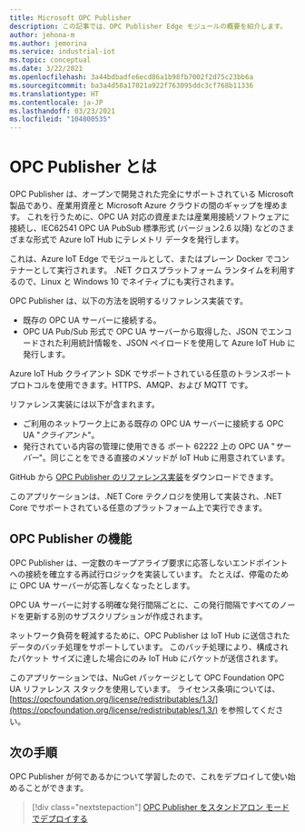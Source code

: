 ```yaml
---
title: Microsoft OPC Publisher
description: この記事では、OPC Publisher Edge モジュールの概要を紹介します。
author: jehona-m
ms.author: jemorina
ms.service: industrial-iot
ms.topic: conceptual
ms.date: 3/22/2021
ms.openlocfilehash: 3a44bdbadfe6ecd86a1b98fb7002f2d75c23bb6a
ms.sourcegitcommit: ba3a4d58a17021a922f763095ddc3cf768b11336
ms.translationtype: HT
ms.contentlocale: ja-JP
ms.lasthandoff: 03/23/2021
ms.locfileid: "104800535"
---
```

# <a name="what-is-the-opc-publisher"></a>OPC Publisher とは

OPC Publisher は、オープンで開発された完全にサポートされている Microsoft 製品であり、産業用資産と Microsoft Azure クラウドの間のギャップを埋めます。 これを行うために、OPC UA 対応の資産または産業用接続ソフトウェアに接続し、IEC62541 OPC UA PubSub 標準形式 (バージョン2.6 以降) などのさまざまな形式で Azure IoT Hub にテレメトリ データを発行します。

これは、Azure IoT Edge でモジュールとして、またはプレーン Docker でコンテナーとして実行されます。 .NET クロスプラットフォーム ランタイムを利用するので、Linux と Windows 10 でネイティブにも実行されます。

OPC Publisher は、以下の方法を説明するリファレンス実装です。

- 既存の OPC UA サーバーに接続する。
- OPC UA Pub/Sub 形式で OPC UA サーバーから取得した、JSON でエンコードされた利用統計情報を、JSON ペイロードを使用して Azure IoT Hub に発行します。

Azure IoT Hub クライアント SDK でサポートされている任意のトランスポート プロトコルを使用できます。HTTPS、AMQP、および MQTT です。

リファレンス実装には以下が含まれます。

- ご利用のネットワーク上にある既存の OPC UA サーバーに接続する OPC UA "*クライアント*"。
- 発行されている内容の管理に使用できる ポート 62222 上の OPC UA "*サーバー*"。同じことをできる直接のメソッドが IoT Hub に用意されています。

GitHub から [OPC Publisher のリファレンス実装](https://github.com/Azure/iot-edge-opc-publisher)をダウンロードできます。

このアプリケーションは、.NET Core テクノロジを使用して実装され、.NET Core でサポートされている任意のプラットフォーム上で実行できます。

## <a name="what-does-the-opc-publisher-do"></a>OPC Publisher の機能

OPC Publisher は、一定数のキープアライブ要求に応答しないエンドポイントへの接続を確立する再試行ロジックを実装しています。 たとえば、停電のために OPC UA サーバーが応答しなくなったとします。

OPC UA サーバーに対する明確な発行間隔ごとに、この発行間隔ですべてのノードを更新する別のサブスクリプションが作成されます。

ネットワーク負荷を軽減するために、OPC Publisher は IoT Hub に送信されたデータのバッチ処理をサポートしています。 このバッチ処理により、構成されたパケット サイズに達した場合にのみ IoT Hub にパケットが送信されます。

このアプリケーションでは、NuGet パッケージとして OPC Foundation OPC UA リファレンス スタックを使用しています。 ライセンス条項については、[https://opcfoundation.org/license/redistributables/1.3/](https://opcfoundation.org/license/redistributables/1.3/) を参照してください。

## <a name="next-steps"></a>次の手順
OPC Publisher が何であるかについて学習したので、これをデプロイして使い始めることができます。

> [!div class="nextstepaction"]
> [OPC Publisher をスタンドアロン モードでデプロイする](tutorial-publisher-deploy-opc-publisher-standalone.md)
